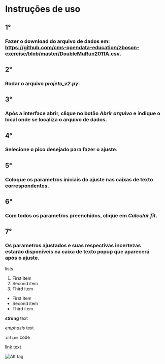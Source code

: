 # Instruções de uso
## 1°
### Fazer o download do arquivo de dados em: https://github.com/cms-opendata-education/zboson-exercise/blob/master/DoubleMuRun2011A.csv.
## 2°
### Rodar o arquivo *projeto_v2.py*.
## 3°
### Após a interface abrir, clique no botão *Abrir arquivo* e indique o local onde se localiza o arquivo de dados.
## 4°
### Selecione o pico desejado para fazer o ajuste.
## 5°
### Coloque os parametros iniciais do ajuste nas caixas de texto correspondentes.
## 6°
### Com todos os parametros preenchidos, clique em *Calcular fit*.
## 7°
### Os parametros ajustados e suas respectivas incertezas estarão disponiveis na caixa de texto popup que aparecerá após o ajuste.

lists

1. First item
2. Second item
3. Third item

* First item
* Second item
* Third item


**strong** text

_emphasis_ text

`inline` code

[link](http://jekyllrb.com) text

![Alt tag](/path/to/image.jpg)
